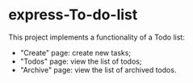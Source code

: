# express-To-do-list
This project implements a functionality of a Todo list: 
- "Create" page: create new tasks;
- "Todos" page: view the list of todos;
- "Archive" page: view the list of archived todos.

